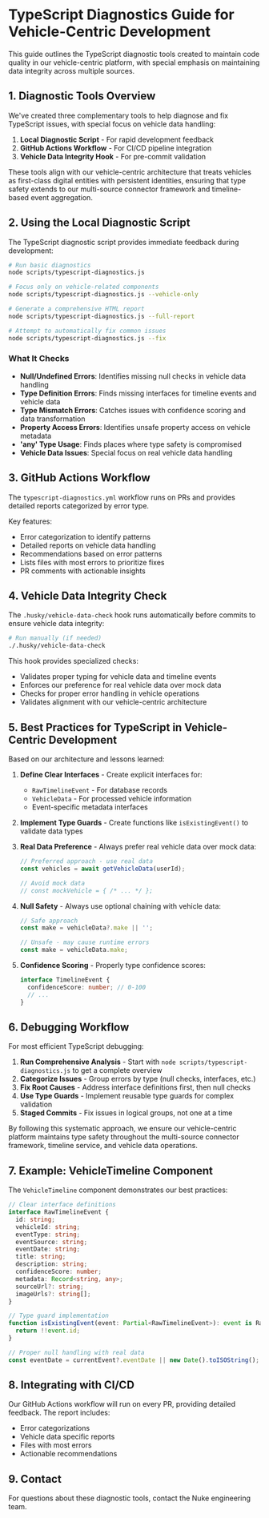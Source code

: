 # TypeScript Diagnostics Guide for Vehicle-Centric Development

This guide outlines the TypeScript diagnostic tools created to maintain code quality in our vehicle-centric platform, with special emphasis on maintaining data integrity across multiple sources.

## 1. Diagnostic Tools Overview

We've created three complementary tools to help diagnose and fix TypeScript issues, with special focus on vehicle data handling:

1. **Local Diagnostic Script** - For rapid development feedback
2. **GitHub Actions Workflow** - For CI/CD pipeline integration
3. **Vehicle Data Integrity Hook** - For pre-commit validation

These tools align with our vehicle-centric architecture that treats vehicles as first-class digital entities with persistent identities, ensuring that type safety extends to our multi-source connector framework and timeline-based event aggregation.

## 2. Using the Local Diagnostic Script

The TypeScript diagnostic script provides immediate feedback during development:

```bash
# Run basic diagnostics
node scripts/typescript-diagnostics.js

# Focus only on vehicle-related components
node scripts/typescript-diagnostics.js --vehicle-only

# Generate a comprehensive HTML report
node scripts/typescript-diagnostics.js --full-report

# Attempt to automatically fix common issues
node scripts/typescript-diagnostics.js --fix
```

### What It Checks

- **Null/Undefined Errors**: Identifies missing null checks in vehicle data handling
- **Type Definition Errors**: Finds missing interfaces for timeline events and vehicle data
- **Type Mismatch Errors**: Catches issues with confidence scoring and data transformation
- **Property Access Errors**: Identifies unsafe property access on vehicle metadata
- **'any' Type Usage**: Finds places where type safety is compromised
- **Vehicle Data Issues**: Special focus on real vehicle data handling

## 3. GitHub Actions Workflow 

The `typescript-diagnostics.yml` workflow runs on PRs and provides detailed reports categorized by error type.

Key features:
- Error categorization to identify patterns
- Detailed reports on vehicle data handling
- Recommendations based on error patterns
- Lists files with most errors to prioritize fixes
- PR comments with actionable insights

## 4. Vehicle Data Integrity Check

The `.husky/vehicle-data-check` hook runs automatically before commits to ensure vehicle data integrity:

```bash
# Run manually (if needed)
./.husky/vehicle-data-check
```

This hook provides specialized checks:
- Validates proper typing for vehicle data and timeline events
- Enforces our preference for real vehicle data over mock data
- Checks for proper error handling in vehicle operations
- Validates alignment with our vehicle-centric architecture

## 5. Best Practices for TypeScript in Vehicle-Centric Development

Based on our architecture and lessons learned:

1. **Define Clear Interfaces** - Create explicit interfaces for:
   - `RawTimelineEvent` - For database records
   - `VehicleData` - For processed vehicle information
   - Event-specific metadata interfaces

2. **Implement Type Guards** - Create functions like `isExistingEvent()` to validate data types

3. **Real Data Preference** - Always prefer real vehicle data over mock data:
   ```typescript
   // Preferred approach - use real data
   const vehicles = await getVehicleData(userId);
   
   // Avoid mock data
   // const mockVehicle = { /* ... */ };
   ```

4. **Null Safety** - Always use optional chaining with vehicle data:
   ```typescript
   // Safe approach
   const make = vehicleData?.make || '';
   
   // Unsafe - may cause runtime errors
   const make = vehicleData.make;
   ```

5. **Confidence Scoring** - Properly type confidence scores:
   ```typescript
   interface TimelineEvent {
     confidenceScore: number; // 0-100
     // ...
   }
   ```

## 6. Debugging Workflow

For most efficient TypeScript debugging:

1. **Run Comprehensive Analysis** - Start with `node scripts/typescript-diagnostics.js` to get a complete overview
2. **Categorize Issues** - Group errors by type (null checks, interfaces, etc.)
3. **Fix Root Causes** - Address interface definitions first, then null checks
4. **Use Type Guards** - Implement reusable type guards for complex validation
5. **Staged Commits** - Fix issues in logical groups, not one at a time

By following this systematic approach, we ensure our vehicle-centric platform maintains type safety throughout the multi-source connector framework, timeline service, and vehicle data operations.

## 7. Example: VehicleTimeline Component

The `VehicleTimeline` component demonstrates our best practices:

```typescript
// Clear interface definitions
interface RawTimelineEvent {
  id: string;
  vehicleId: string;
  eventType: string;
  eventSource: string;
  eventDate: string;
  title: string;
  description: string;
  confidenceScore: number;
  metadata: Record<string, any>;
  sourceUrl?: string;
  imageUrls?: string[];
}

// Type guard implementation
function isExistingEvent(event: Partial<RawTimelineEvent>): event is RawTimelineEvent {
  return !!event.id;
}

// Proper null handling with real data
const eventDate = currentEvent?.eventDate || new Date().toISOString();
```

## 8. Integrating with CI/CD

Our GitHub Actions workflow will run on every PR, providing detailed feedback. The report includes:

- Error categorizations
- Vehicle data specific reports
- Files with most errors
- Actionable recommendations

## 9. Contact

For questions about these diagnostic tools, contact the Nuke engineering team.
